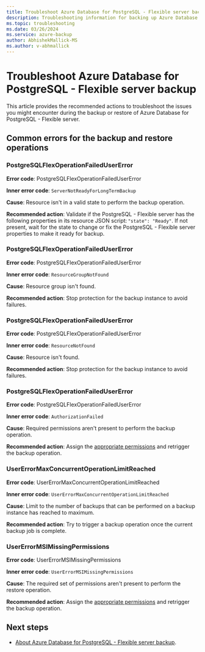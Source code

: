 ```yaml
---
title: Troubleshoot Azure Database for PostgreSQL - Flexible server backup
description: Troubleshooting information for backing up Azure Database for PostgreSQL - Flexible server.
ms.topic: troubleshooting
ms.date: 03/26/2024
ms.service: azure-backup
author: AbhishekMallick-MS
ms.author: v-abhmallick
---
```


# Troubleshoot Azure Database for PostgreSQL - Flexible server backup

This article provides the recommended actions to troubleshoot the issues you might encounter during the backup or restore of Azure Database for PostgreSQL - Flexible server.

## Common errors for the backup and restore operations

### PostgreSQLFlexOperationFailedUserError 

**Error code**: PostgreSQLFlexOperationFailedUserError 

**Inner error code**: `ServerNotReadyForLongTermBackup`

**Cause**: Resource isn't in a valid state to perform the backup operation. 

**Recommended action**: Validate if the PostgreSQL - Flexible server has the following properties in its resource JSON script: `"state": "Ready"`. If not present, wait for the state to change or fix the PostgreSQL - Flexible server properties to make it ready for backup. 

### PostgreSQLFlexOperationFailedUserError 

**Error code**: PostgreSQLFlexOperationFailedUserError 

**Inner error code**: `ResourceGroupNotFound`

**Cause**: Resource group isn't found.

**Recommended action**: Stop protection for the backup instance to avoid failures. 

### PostgreSQLFlexOperationFailedUserError 

**Error code**: PostgreSQLFlexOperationFailedUserError 

**Inner error code**: `ResourceNotFound`

**Cause**: Resource isn't found.

**Recommended action**: Stop protection for the backup instance to avoid failures. 

### PostgreSQLFlexOperationFailedUserError 

**Error code**: PostgreSQLFlexOperationFailedUserError 

**Inner error code**: `AuthorizationFailed`

**Cause**: Required permissions aren't present to perform the backup operation. 

**Recommended action**: Assign the [appropriate permissions](backup-azure-database-postgresql-flex-overview.md#permissions-for-backup) and retrigger the backup operation. 

### UserErrorMaxConcurrentOperationLimitReached 

**Error code**: UserErrorMaxConcurrentOperationLimitReached 

**Inner error code**: `UserErrorMaxConcurrentOperationLimitReached`

**Cause**: Limit to the number of backups that can be performed on a backup instance has reached to maximum.

**Recommended action**: Try to trigger a backup operation once the current backup job is complete. 

### UserErrorMSIMissingPermissions 

**Error code**: UserErrorMSIMissingPermissions 

**Inner error code**: `UserErrorMSIMissingPermissions`

**Cause**: The required set of permissions aren't present to perform the restore operation.

**Recommended action**: Assign the [appropriate permissions](backup-azure-database-postgresql-flex-overview.md#permissions-for-backup) and retrigger the backup operation. 

## Next steps

- [About Azure Database for PostgreSQL - Flexible server backup](backup-azure-database-postgresql-flex-overview.md). 

 

 

 

  




